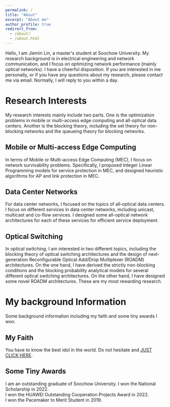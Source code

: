 ```yaml
---
permalink: /
title: "About"
excerpt: "About me"
author_profile: true
redirect_from: 
  - /about/
  - /about.html
---
```


Hello, I am Jiemin Lin, a master's student at Soochow University. My research background is in electrical engineering and network communication, and I focus on optimizing network performance (mainly optical networks). I have a cheerful disposition. If you are interested in me personally, or if you have any questions about my research, please contact me via email. Normally, I will reply to you within a day.

Research Interests
======  
My research interests mainly include two parts. One is the optimization problems in mobile or multi-access edge computing and all-optical data centers. Another is the blocking theory, including the set theory for non-blocking networks and the queueing theory for blocking networks.

Mobile or Multi-access Edge Computing
------ 
In terms of Mobile or Multi-access Edge Computing (MEC), I focus on network survivability problems. Specifically, I proposed Integer Linear Programming models for service protection in MEC, and designed heuristic algorithms for AP and link protection in MEC.

Data Center Networks
------ 
For data center networks, I focused on the topics of all-optical data centers. I focus on different services in data center networks, including unicast, multicast and co-flow services. I designed some all-optical network architectures for each of these services for efficient service deployment.

Optical Switching
------
In optical switching, I am interested in two different topics, including the blocking theory of optical switching architectures and the design of next-generation Reconfigurable Optical Add/Drop Multiplexer (ROADM) architectures. On the one hand, I have derived the strictly non-blocking conditions and the blocking probability analytical models for several different optical switching architectures. On the other hand, I have designed some novel ROADM architectures. These are my most rewarding research.

My background Information
======  
Some background information including my faith and some tiny awards I won.

My Faith
------ 
You have to know the best idol in the world. Do not hesitate and [JUST CLICK HERE](https://space.bilibili.com/672328094/).  

Some Tiny Awards
------
I am an outstanding graduate of Soochow University.
I won the National Scholarship in 2022.  
I won the HUAWEI Outstanding Cooperation Projects Award in 2022.  
I won the Pacemaker to Merit Student in 2019.  
